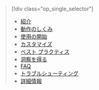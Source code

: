 > [!div class="op_single_selector"]
> * [紹介](../articles/active-directory/active-directory-passwords.md)
> * [動作のしくみ](../articles/active-directory/active-directory-passwords-how-it-works.md)
> * [使用の開始](../articles/active-directory/active-directory-passwords-getting-started.md)
> * [カスタマイズ](../articles/active-directory/active-directory-passwords-customize.md)
> * [ベスト プラクティス](../articles/active-directory/active-directory-passwords-best-practices.md)
> * [洞察を得る](../articles/active-directory/active-directory-passwords-get-insights.md)
> * [FAQ](../articles/active-directory/active-directory-passwords-faq.md)
> * [トラブルシューティング](../articles/active-directory/active-directory-passwords-troubleshoot.md)
> * [詳細情報](../articles/active-directory/active-directory-passwords-learn-more.md)
> 
> 



<!--HONumber=Jan17_HO3-->



